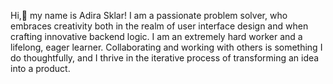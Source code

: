 Hi,:wave: my name is Adira Sklar!
I am a passionate problem solver, who embraces creativity both in the realm of user interface design 
and when crafting innovative backend logic. 
I am an extremely hard worker and a lifelong, eager learner. 
Collaborating and working with others is something I do thoughtfully, 
and I thrive in the iterative process of transforming an idea into a product. 
